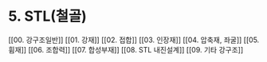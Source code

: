 # 5. STL(철골)
[[00. 강구조일반]]
[[01. 강재]]
[[02. 접합]]
[[03. 인장재]]
[[04. 압축재, 좌굴]]
[[05. 휨재]]
[[06. 조합력]]
[[07. 합성부재]]
[[08. STL 내진설계]]
[[09. 기타 강구조]]
